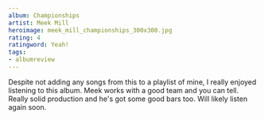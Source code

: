 ```yaml
---
album: Championships
artist: Meek Mill
heroimage: meek_mill_championships_300x300.jpg
rating: 4
ratingword: Yeah!
tags:
- albumreview
---
```

Despite not adding any songs from this to a playlist of mine, I really enjoyed
listening to this album. Meek works with a good team and you can tell. Really
solid production and he's got some good bars too. Will likely listen again soon.
